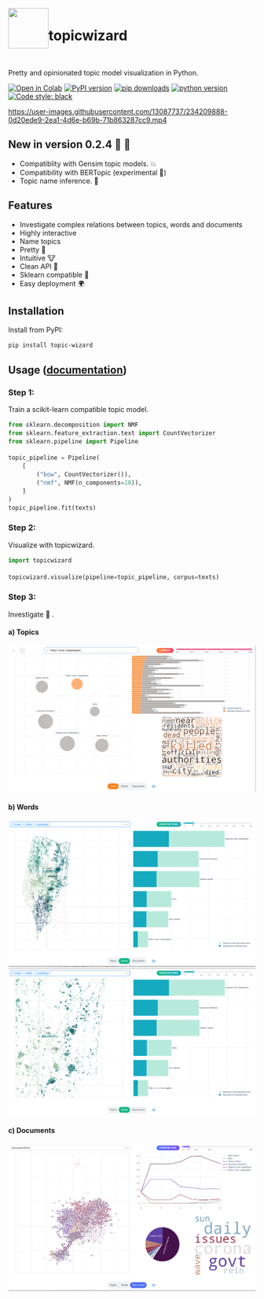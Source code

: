 <img align="left" width="82" height="82" src="assets/logo.svg">

# topicwizard

<br>

Pretty and opinionated topic model visualization in Python.

[![Open in Colab](https://colab.research.google.com/assets/colab-badge.svg)](https://colab.research.google.com/github/x-tabdeveloping/topic-wizard/blob/main/examples/basic_usage.ipynb)
[![PyPI version](https://badge.fury.io/py/topic-wizard.svg)](https://pypi.org/project/topic-wizard/)
[![pip downloads](https://img.shields.io/pypi/dm/topic-wizard.svg)](https://pypi.org/project/topic-wizard/)
[![python version](https://img.shields.io/badge/Python-%3E=3.8-blue)](https://github.com/centre-for-humanities-computing/tweetopic)
[![Code style: black](https://img.shields.io/badge/Code%20Style-Black-black)](https://black.readthedocs.io/en/stable/the_black_code_style/current_style.html)
<br>



https://user-images.githubusercontent.com/13087737/234209888-0d20ede9-2ea1-4d6e-b69b-71b863287cc9.mp4

## New in version 0.2.4 🌟 🌟

 - Compatiblity with Gensim topic models. 💥
 - Compatibility with BERTopic (experimental 🧪)
 - Topic name inference. 🧠


## Features

-   Investigate complex relations between topics, words and documents
-   Highly interactive
-   Name topics
-   Pretty :art:
-   Intuitive :cow:
-   Clean API :candy:
-   Sklearn compatible :nut_and_bolt:
-   Easy deployment :earth_africa:

## Installation

Install from PyPI:

```bash
pip install topic-wizard
```

## Usage ([documentation](https://x-tabdeveloping.github.io/topic-wizard/))

### Step 1:

Train a scikit-learn compatible topic model.

```python
from sklearn.decomposition import NMF
from sklearn.feature_extraction.text import CountVectorizer
from sklearn.pipeline import Pipeline

topic_pipeline = Pipeline(
    [
        ("bow", CountVectorizer()),
        ("nmf", NMF(n_components=10)),
    ]
)
topic_pipeline.fit(texts)
```

### Step 2:

Visualize with topicwizard.

```python
import topicwizard

topicwizard.visualize(pipeline=topic_pipeline, corpus=texts)
```

### Step 3:

Investigate :eyes: .

#### a) Topics

![topics screenshot](assets/screenshot_topics.png)

#### b) Words

![words screenshot](assets/screenshot_words.png)
![words screenshot](assets/screenshot_words_zoomed.png)

#### c) Documents

![documents screenshot](assets/screenshot_documents.png)
